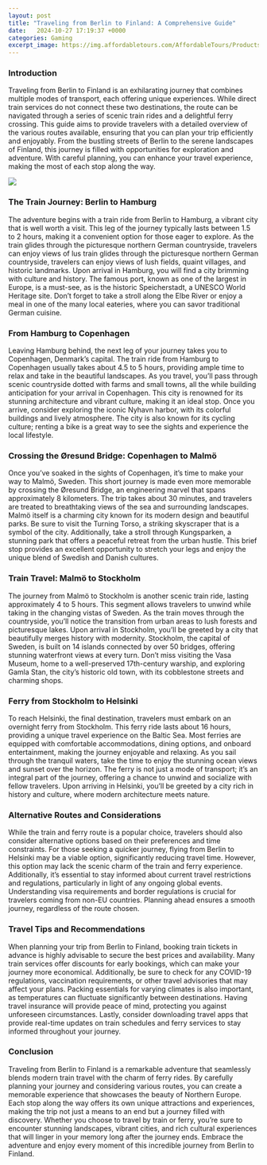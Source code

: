 ```yaml
---
layout: post
title: "Traveling from Berlin to Finland: A Comprehensive Guide"
date:   2024-10-27 17:19:37 +0000
categories: Gaming
excerpt_image: https://img.affordabletours.com/AffordableTours/Products/Maps/111164__202010261557__.gif
---
```


### Introduction
Traveling from Berlin to Finland is an exhilarating journey that combines multiple modes of transport, each offering unique experiences. While direct train services do not connect these two destinations, the route can be navigated through a series of scenic train rides and a delightful ferry crossing. This guide aims to provide travelers with a detailed overview of the various routes available, ensuring that you can plan your trip efficiently and enjoyably. From the bustling streets of Berlin to the serene landscapes of Finland, this journey is filled with opportunities for exploration and adventure. With careful planning, you can enhance your travel experience, making the most of each stop along the way.

![](https://img.affordabletours.com/AffordableTours/Products/Maps/111164__202010261557__.gif)
### The Train Journey: Berlin to Hamburg
The adventure begins with a train ride from Berlin to Hamburg, a vibrant city that is well worth a visit. This leg of the journey typically lasts between 1.5 to 2 hours, making it a convenient option for those eager to explore. As the train glides through the picturesque northern German countryside, travelers can enjoy views of lus train glides through the picturesque northern German countryside, travelers can enjoy views of lush fields, quaint villages, and historic landmarks. Upon arrival in Hamburg, you will find a city brimming with culture and history. The famous port, known as one of the largest in Europe, is a must-see, as is the historic Speicherstadt, a UNESCO World Heritage site. Don’t forget to take a stroll along the Elbe River or enjoy a meal in one of the many local eateries, where you can savor traditional German cuisine.
### From Hamburg to Copenhagen
Leaving Hamburg behind, the next leg of your journey takes you to Copenhagen, Denmark’s capital. The train ride from Hamburg to Copenhagen usually takes about 4.5 to 5 hours, providing ample time to relax and take in the beautiful landscapes. As you travel, you’ll pass through scenic countryside dotted with farms and small towns, all the while building anticipation for your arrival in Copenhagen. This city is renowned for its stunning architecture and vibrant culture, making it an ideal stop. Once you arrive, consider exploring the iconic Nyhavn harbor, with its colorful buildings and lively atmosphere. The city is also known for its cycling culture; renting a bike is a great way to see the sights and experience the local lifestyle.
### Crossing the Øresund Bridge: Copenhagen to Malmö
Once you’ve soaked in the sights of Copenhagen, it’s time to make your way to Malmö, Sweden. This short journey is made even more memorable by crossing the Øresund Bridge, an engineering marvel that spans approximately 8 kilometers. The trip takes about 30 minutes, and travelers are treated to breathtaking views of the sea and surrounding landscapes. Malmö itself is a charming city known for its modern design and beautiful parks. Be sure to visit the Turning Torso, a striking skyscraper that is a symbol of the city. Additionally, take a stroll through Kungsparken, a stunning park that offers a peaceful retreat from the urban hustle. This brief stop provides an excellent opportunity to stretch your legs and enjoy the unique blend of Swedish and Danish cultures.
### Train Travel: Malmö to Stockholm
The journey from Malmö to Stockholm is another scenic train ride, lasting approximately 4 to 5 hours. This segment allows travelers to unwind while taking in the changing vistas of Sweden. As the train moves through the countryside, you’ll notice the transition from urban areas to lush forests and picturesque lakes. Upon arrival in Stockholm, you’ll be greeted by a city that beautifully merges history with modernity. Stockholm, the capital of Sweden, is built on 14 islands connected by over 50 bridges, offering stunning waterfront views at every turn. Don’t miss visiting the Vasa Museum, home to a well-preserved 17th-century warship, and exploring Gamla Stan, the city’s historic old town, with its cobblestone streets and charming shops.
### Ferry from Stockholm to Helsinki
To reach Helsinki, the final destination, travelers must embark on an overnight ferry from Stockholm. This ferry ride lasts about 16 hours, providing a unique travel experience on the Baltic Sea. Most ferries are equipped with comfortable accommodations, dining options, and onboard entertainment, making the journey enjoyable and relaxing. As you sail through the tranquil waters, take the time to enjoy the stunning ocean views and sunset over the horizon. The ferry is not just a mode of transport; it’s an integral part of the journey, offering a chance to unwind and socialize with fellow travelers. Upon arriving in Helsinki, you’ll be greeted by a city rich in history and culture, where modern architecture meets nature.
### Alternative Routes and Considerations
While the train and ferry route is a popular choice, travelers should also consider alternative options based on their preferences and time constraints. For those seeking a quicker journey, flying from Berlin to Helsinki may be a viable option, significantly reducing travel time. However, this option may lack the scenic charm of the train and ferry experience. Additionally, it’s essential to stay informed about current travel restrictions and regulations, particularly in light of any ongoing global events. Understanding visa requirements and border regulations is crucial for travelers coming from non-EU countries. Planning ahead ensures a smooth journey, regardless of the route chosen.
### Travel Tips and Recommendations
When planning your trip from Berlin to Finland, booking train tickets in advance is highly advisable to secure the best prices and availability. Many train services offer discounts for early bookings, which can make your journey more economical. Additionally, be sure to check for any COVID-19 regulations, vaccination requirements, or other travel advisories that may affect your plans. Packing essentials for varying climates is also important, as temperatures can fluctuate significantly between destinations. Having travel insurance will provide peace of mind, protecting you against unforeseen circumstances. Lastly, consider downloading travel apps that provide real-time updates on train schedules and ferry services to stay informed throughout your journey.
### Conclusion
Traveling from Berlin to Finland is a remarkable adventure that seamlessly blends modern train travel with the charm of ferry rides. By carefully planning your journey and considering various routes, you can create a memorable experience that showcases the beauty of Northern Europe. Each stop along the way offers its own unique attractions and experiences, making the trip not just a means to an end but a journey filled with discovery. Whether you choose to travel by train or ferry, you’re sure to encounter stunning landscapes, vibrant cities, and rich cultural experiences that will linger in your memory long after the journey ends. Embrace the adventure and enjoy every moment of this incredible journey from Berlin to Finland.